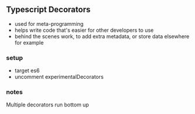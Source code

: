## Typescript Decorators

- used for meta-programming
- helps write code that's easier for other developers to use
- behind the scenes work, to add extra metadata, or store data elsewhere for example

### setup

- target es6
- uncomment experimentalDecorators

### notes

Multiple decorators run bottom up
